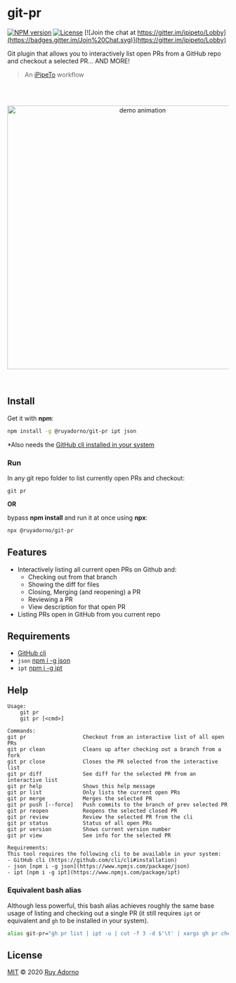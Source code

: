 # git-pr

[![NPM version](https://img.shields.io/npm/v/@ruyadorno/git-pr)](https://www.npmjs.com/package/@ruyadorno/git-pr)
[![License](https://img.shields.io/github/license/ruyadorno/git-pr)](https://github.com/ruyadorno/git-pr/blob/master/LICENSE)
[![Join the chat at https://gitter.im/ipipeto/Lobby](https://badges.gitter.im/Join%20Chat.svg)](https://gitter.im/ipipeto/Lobby)

Git plugin that allows you to interactively list open PRs from a GitHub repo and checkout a selected PR... AND MORE!

> An [iPipeTo](https://github.com/ruyadorno/ipt) workflow

<br />
<br />

<p align="center">
<img alt="demo animation" width="600" src="https://ruyadorno.github.io/svg-demos/git-pr/demo.svg" />
</a>
</p>

<br />

## Install

Get it with **npm**:

```sh
npm install -g @ruyadorno/git-pr ipt json
```

\*Also needs the [GitHub cli installed in your system](https://github.com/cli/cli#installation)

### Run

In any git repo folder to list currently open PRs and checkout:

```
git pr
```

**OR**

bypass **npm install** and run it at once using **npx**:

```sh
npx @ruyadorno/git-pr
```

## Features

- Interactively listing all current open PRs on Github and:
  - Checking out from that branch
  - Showing the diff for files
  - Closing, Merging (and reopening) a PR
  - Reviewing a PR
  - View description for that open PR
- Listing PRs open in GitHub from you current repo

## Requirements

- [GitHub cli](https://github.com/cli/cli#installation)
- `json` [npm i -g json](https://www.npmjs.com/package/json)
- `ipt` [npm i -g ipt](https://www.npmjs.com/package/ipt)

## Help

```
Usage:
    git pr
    git pr [<cmd>]

Commands:
git pr                  Checkout from an interactive list of all open PRs
git pr clean            Cleans up after checking out a branch from a fork
git pr close            Closes the PR selected from the interactive list
git pr diff             See diff for the selected PR from an interactive list
git pr help             Shows this help message
git pr list             Only lists the current open PRs
git pr merge            Merges the selected PR
git pr push [--force]   Push commits to the branch of prev selected PR
git pr reopen           Reopens the selected closed PR
git pr review           Review the selected PR from the cli
git pr status           Status of all open PRs
git pr version          Shows current version number
git pr view             See info for the selected PR

Requirements:
This tool requires the following cli to be available in your system:
- GitHub cli (https://github.com/cli/cli#installation)
- json [npm i -g json](https://www.npmjs.com/package/json)
- ipt [npm i -g ipt](https://www.npmjs.com/package/ipt)
```

### Equivalent bash alias

Although less powerful, this bash alias achieves roughly the same base usage of listing and checking out a single PR (it still requires `ipt` or equivalent and `gh` to be installed in your system).

```sh
alias git-pr="gh pr list | ipt -u | cut -f 3 -d $'\t' | xargs gh pr checkout"
```

## License

[MIT](LICENSE) © 2020 [Ruy Adorno](https://ruyadorno.com)
